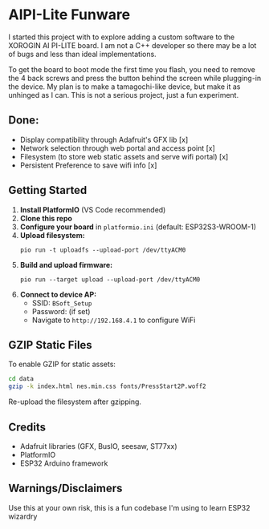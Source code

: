 # AIPI-Lite Funware

I started this project with to explore adding a custom software to the XOROGIN AI PI-LITE board. I am not a  C++ developer so there may be a lot of bugs and less than ideal implementations.

To get the board to boot mode the first time you flash, you need to remove the 4 back screws and press the button behind the screen while plugging-in the device. My plan is to make a tamagochi-like device, but make it as unhinged as I can. This is not a serious project, just a fun experiment. 


## Done:
- Display compatibility through Adafruit's GFX lib [x]
- Network selection through web portal and access point [x]
- Filesystem (to store web static assets and serve wifi portal) [x]
- Persistent Preference to save wifi info [x]


## Getting Started
1. **Install PlatformIO** (VS Code recommended)
2. **Clone this repo**
3. **Configure your board** in `platformio.ini` (default: ESP32S3-WROOM-1)
4. **Upload filesystem:**
   ```
   pio run -t uploadfs --upload-port /dev/ttyACM0
   ```
5. **Build and upload firmware:**
   ```
   pio run --target upload --upload-port /dev/ttyACM0
   ```
6. **Connect to device AP:**
   - SSID: `BSoft_Setup`
   - Password: (if set)
   - Navigate to `http://192.168.4.1` to configure WiFi

## GZIP Static Files
To enable GZIP for static assets:
```sh
cd data
gzip -k index.html nes.min.css fonts/PressStart2P.woff2
```
Re-upload the filesystem after gzipping.


## Credits
- Adafruit libraries (GFX, BusIO, seesaw, ST77xx)
- PlatformIO
- ESP32 Arduino framework

## Warnings/Disclaimers

Use this at your own risk, this is a fun codebase I'm using to learn ESP32 wizardry
